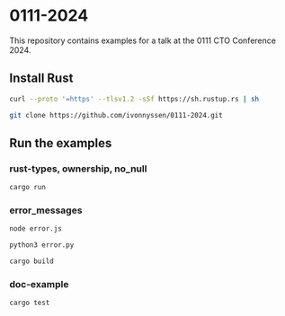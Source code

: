 # 0111-2024

This repository contains examples for a talk at the 0111 CTO Conference 2024.

## Install Rust

```bash
curl --proto '=https' --tlsv1.2 -sSf https://sh.rustup.rs | sh
```

```bash
git clone https://github.com/ivonnyssen/0111-2024.git
```

## Run the examples

### rust-types, ownership, no_null

```bash
cargo run
```

### error_messages

```bash
node error.js
```

```bash
python3 error.py
```

```bash
cargo build
```

### doc-example

```bash
cargo test
```
